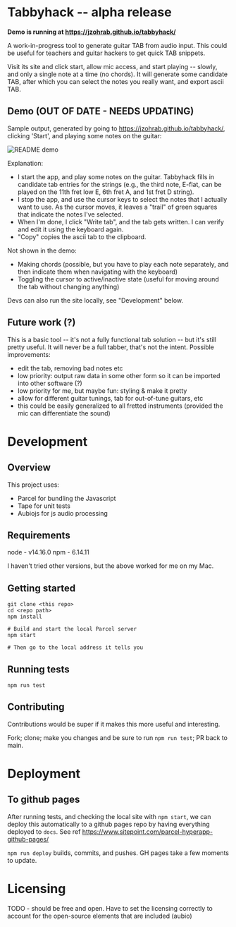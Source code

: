 # Tabbyhack -- alpha release

**Demo is running at https://jzohrab.github.io/tabbyhack/**

A work-in-progress tool to generate guitar TAB from audio input.  This could be useful for teachers and guitar hackers to get quick TAB snippets.

Visit its site and click start, allow mic access, and start playing -- slowly, and only a single note at a time (no chords).  It will generate some candidate TAB, after which you can select the notes you really want, and export ascii TAB.

## Demo (OUT OF DATE - NEEDS UPDATING)

Sample output, generated by going to https://jzohrab.github.io/tabbyhack/, clicking 'Start', and playing some notes on the guitar:

![README demo](https://media.giphy.com/media/Pv5oqvWGttCmrhBxfk/giphy.gif)

Explanation:

* I start the app, and play some notes on the guitar.  Tabbyhack fills in candidate tab entries for the strings (e.g., the third note, E-flat, can be played on the 11th fret low E, 6th fret A, and 1st fret D string).
* I stop the app, and use the cursor keys to select the notes that I actually want to use.  As the cursor moves, it leaves a "trail" of green squares that indicate the notes I've selected.
* When I'm done, I click "Write tab", and the tab gets written.  I can verify and edit it using the keyboard again.
* "Copy" copies the ascii tab to the clipboard.

Not shown in the demo:

* Making chords (possible, but you have to play each note separately, and then indicate them when navigating with the keyboard)
* Toggling the cursor to active/inactive state (useful for moving around the tab without changing anything)

Devs can also run the site locally, see "Development" below.

## Future work (?)

This is a basic tool -- it's not a fully functional tab solution -- but it's still pretty useful.  It will never be a full tabber, that's not the intent.  Possible improvements:

* edit the tab, removing bad notes etc
* low priority: output raw data in some other form so it can be imported into other software (?)
* low priority for me, but maybe fun: styling & make it pretty
* allow for different guitar tunings, tab for out-of-tune guitars, etc
* this could be easily generalized to all fretted instruments (provided the mic can differentiate the sound)

# Development

## Overview

This project uses:

- Parcel for bundling the Javascript
- Tape for unit tests
- Aubiojs for js audio processing

## Requirements

node - v14.16.0
npm - 6.14.11

I haven't tried other versions, but the above worked for me on my Mac.

## Getting started

```
git clone <this repo>
cd <repo path>
npm install

# Build and start the local Parcel server
npm start

# Then go to the local address it tells you
```

## Running tests

`npm run test`

## Contributing

Contributions would be super if it makes this more useful and interesting.

Fork; clone; make you changes and be sure to run `npm run test`; PR back to main.

# Deployment

## To github pages

After running tests, and checking the local site with `npm start`, we can deploy this automatically to a github pages repo by having everything deployed to `docs`.  See ref https://www.sitepoint.com/parcel-hyperapp-github-pages/

`npm run deploy` builds, commits, and pushes.  GH pages take a few moments to update.

# Licensing

TODO - should be free and open.  Have to set the licensing correctly to account for the open-source elements that are included (aubio)
